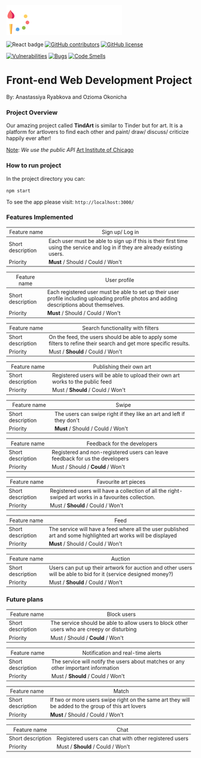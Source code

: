 <p>
<img src="./src/images/Logo.png" width="310px" alt="tindart-logo"/>&nbsp;
</p>

![React badge](https://img.shields.io/badge/MADE%20WITH-REACT-blue?style=for-the-badge&logo=react)
[![GitHub contributors](https://img.shields.io/github/contributors/rufusnufus/marwelove?style=for-the-badge)](https://github.com/Annesard/create-react-app/graphs/contributors)
[![GitHub license](https://img.shields.io/badge/license-mit-orange.svg?style=for-the-badge)](https://github.com/Annesard/create-react-app/blob/master/LICENSE)

[![Vulnerabilities](https://sonarcloud.io/api/project_badges/measure?project=rufusnufus_marwelove&metric=vulnerabilities)](https://sonarcloud.io/dashboard?id=rufusnufus_marwelove)
[![Bugs](https://sonarcloud.io/api/project_badges/measure?project=rufusnufus_marwelove&metric=bugs)](https://sonarcloud.io/dashboard?id=rufusnufus_marwelove)
[![Code Smells](https://sonarcloud.io/api/project_badges/measure?project=rufusnufus_marwelove&metric=code_smells)](https://sonarcloud.io/dashboard?id=rufusnufus_marwelove)
<br>

# Front-end Web Development Project

By: Anastassiya Ryabkova and Ozioma Okonicha



### Project Overview

Our amazing project called **TindArt** is similar to Tinder but for art. It is a platform for artlovers to find each other and paint/ draw/ discuss/ criticize happily ever after!

<u>Note</u>: *We use the public API* [Art Institute of Chicago](https://api.artic.edu/docs/#collections)

### How to run project

In the project directory you can:

```npm start```

To see the app please visit:
```http://localhost:3000/```

### Features Implemented

| <span style="font-weight:normal">Feature name</span> | <span style="font-weight:normal">Sign up/ Log in</span>      |
| ---------------------------------------------------- | ------------------------------------------------------------ |
| Short description                                    | Each user must be able to sign up if this is their first time using the service and log in if they are already existing users. |
| Priority                                             | **Must** / Should / Could / Won't                            |




| <span style="font-weight:normal">Feature name</span> | <span style="font-weight:normal">User profile</span>         |
| ---------------------------------------------------- | ------------------------------------------------------------ |
| Short description                                    | Each registered user must be able to set up their user profile including uploading profile photos and adding descriptions about themselves. |
| Priority                                             | **Must** / Should / Could / Won't                            |



| <span style="font-weight:normal">Feature name</span> | <span style="font-weight:normal">Search functionality with filters</span> |
| ---------------------------------------------------- | ------------------------------------------------------------ |
| Short description                                    | On the feed, the users should be able to apply some filters to refine their search and get more specific results. |
| Priority                                             | Must / **Should** / Could / Won't                            |







| <span style="font-weight:normal">Feature name</span> | <span style="font-weight:normal">Publishing their own art</span> |
| ---------------------------------------------------- | ------------------------------------------------------------ |
| Short description                                    | Registered users will be able to upload their own art works to the public feed |
| Priority                                             | Must / **Should** / Could / Won't                            |




| <span style="font-weight:normal">Feature name</span> | <span style="font-weight:normal">Swipe</span>                |
| ---------------------------------------------------- | ------------------------------------------------------------ |
| Short description                                    | The users can swipe right if they like an art and left if they don't |
| Priority                                             | **Must** / Should / Could / Won't                            |






| <span style="font-weight:normal">Feature name</span> | <span style="font-weight:normal">Feedback for the developers</span> |
| ---------------------------------------------------- | ------------------------------------------------------------ |
| Short description                                    | Registered and non-registered users can leave feedback for us the developers |
| Priority                                             | Must / Should / **Could** / Won't                            |




| <span style="font-weight:normal">Feature name</span> | <span style="font-weight:normal">Favourite art pieces</span> |
| ---------------------------------------------------- | ------------------------------------------------------------ |
| Short description                                    | Registered users will have a collection of all the right-swiped art works in a favourites collection. |
| Priority                                             | Must / **Should** / Could / Won't                            |



| <span style="font-weight:normal">Feature name</span> | <span style="font-weight:normal">Feed</span>                 |
| ---------------------------------------------------- | ------------------------------------------------------------ |
| Short description                                    | The service will have a feed where all the user published art and some highlighted art works will be displayed |
| Priority                                             | **Must** / Should / Could / Won't                            |

| <span style="font-weight:normal">Feature name</span> | <span style="font-weight:normal">Auction</span>              |
| ---------------------------------------------------- | ------------------------------------------------------------ |
| Short description                                    | Users can put up their artwork for auction and other users will be able to bid for it (service designed money?) |
| Priority                                             | Must / **Should** / Could / Won't                            |


### Future plans

| <span style="font-weight:normal">Feature name</span> | <span style="font-weight:normal">Block users</span>          |
| ---------------------------------------------------- | ------------------------------------------------------------ |
| Short description                                    | The service should be able to allow users to block other users who are creepy or disturbing |
| Priority                                             | Must / Should / **Could** / Won't                            |

| <span style="font-weight:normal">Feature name</span> | <span style="font-weight:normal">Notification and real-time alerts</span> |
| ---------------------------------------------------- | ------------------------------------------------------------ |
| Short description                                    | The service will notify the users about matches or any other important information |
| Priority                                             | Must / **Should** / Could / Won't                            |


| <span style="font-weight:normal">Feature name</span> | <span style="font-weight:normal">Match</span>                |
| ---------------------------------------------------- | ------------------------------------------------------------ |
| Short description                                    | If two or more users swipe right on the same art they will be added to the group of this art lovers |
| Priority                                             | **Must** / Should / Could / Won't                            |




| <span style="font-weight:normal">Feature name</span> | <span style="font-weight:normal">Chat</span>          |
| ---------------------------------------------------- | ----------------------------------------------------- |
| Short description                                    | Registered users can chat with other registered users |
| Priority                                             | Must / **Should** / Could / Won't                     |

